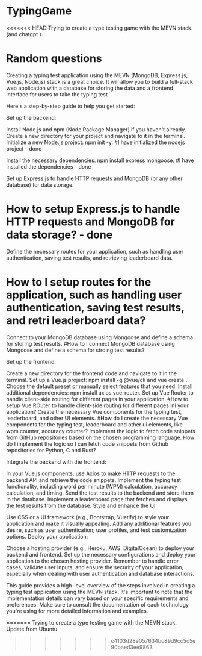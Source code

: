 # TypingGame
<<<<<<< HEAD
Trying to create a type testing game with the MEVN stack.(and chatgpt )
# Random questions
Creating a typing test application using the MEVN (MongoDB, Express.js, Vue.js, Node.js) stack is a great choice. It will allow you to build a full-stack web application with a database for storing the data and a frontend interface for users to take the typing test.

Here's a step-by-step guide to help you get started:

Set up the backend:

Install Node.js and npm (Node Package Manager) if you haven't already.
Create a new directory for your project and navigate to it in the terminal.
Initialize a new Node.js project: npm init -y.
#I have initialized the nodejs project - done

Install the necessary dependencies: npm install express mongoose.
#I have installed the dependencies - done

Set up Express.js to handle HTTP requests and MongoDB (or any other database) for data storage.
# How to setup Express.js to handle HTTP requests and MongoDB for data storage? - done

Define the necessary routes for your application, such as handling user authentication, saving test results, and retrieving leaderboard data.
# How to I setup routes for the application, such as handling user authentication, saving test results, and retri leaderboard data?

Connect to your MongoDB database using Mongoose and define a schema for storing test results.
#How to I connect MongoDB database using Mongoose and define a schema for stroing test results?

Set up the frontend:

Create a new directory for the frontend code and navigate to it in the terminal.
Set up a Vue.js project: npm install -g @vue/cli and vue create ..
Choose the default preset or manually select features that you need.
Install additional dependencies: npm install axios vue-router.
Set up Vue Router to handle client-side routing for different pages in your application.
#How to setup Vue ROuter to handle client-side routing for different pages ini your application?
Create the necessary Vue components for the typing test, leaderboard, and other UI elements.
#How do I create the necessary Vue components for the typing test, leaderboard and other ui elements, like wpm counter, accuracy counter?
Implement the logic to fetch code snippets from GitHub repositories based on the chosen programming language.
How do I implement the logic so I can fetch code snippets from Github repositories for Python, C and Rust?

Integrate the backend with the frontend:

In your Vue.js components, use Axios to make HTTP requests to the backend API and retrieve the code snippets.
Implement the typing test functionality, including word per minute (WPM) calculation, accuracy calculation, and timing.
Send the test results to the backend and store them in the database.
Implement a leaderboard page that fetches and displays the test results from the database.
Style and enhance the UI:

Use CSS or a UI framework (e.g., Bootstrap, Vuetify) to style your application and make it visually appealing.
Add any additional features you desire, such as user authentication, user profiles, and test customization options.
Deploy your application:

Choose a hosting provider (e.g., Heroku, AWS, DigitalOcean) to deploy your backend and frontend.
Set up the necessary configurations and deploy your application to the chosen hosting provider.
Remember to handle error cases, validate user inputs, and ensure the security of your application, especially when dealing with user authentication and database interactions.

This guide provides a high-level overview of the steps involved in creating a typing test application using the MEVN stack. It's important to note that the implementation details can vary based on your specific requirements and preferences. Make sure to consult the documentation of each technology you're using for more detailed information and examples.

=======
Trying to create a type testing game with the MEVN stack.
Update from Ubuntu.
>>>>>>> c4103d28e057634bc89d9cc5c5e90baed3ee9863
